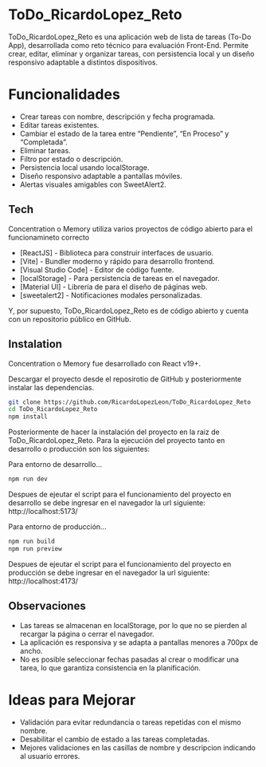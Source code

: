# ToDo_RicardoLopez_Reto

ToDo_RicardoLopez_Reto es una aplicación web de lista de tareas (To-Do App), desarrollada como reto técnico para evaluación Front-End. Permite crear, editar, eliminar y organizar tareas, con persistencia local y un diseño responsivo adaptable a distintos dispositivos.

# Funcionalidades

- Crear tareas con nombre, descripción y fecha programada.
- Editar tareas existentes.
- Cambiar el estado de la tarea entre “Pendiente”, “En Proceso” y “Completada”.
- Eliminar tareas.
- Filtro por estado o descripción.
- Persistencia local usando localStorage.
- Diseño responsivo adaptable a pantallas móviles.
- Alertas visuales amigables con SweetAlert2.


## Tech

Concentration o Memory utiliza varios proyectos de código abierto para el funcionamineto correcto
- [ReactJS] - Biblioteca para construir interfaces de usuario.
- [Vite] - Bundler moderno y rápido para desarrollo frontend.
- [Visual Studio Code] - Editor de código fuente.
- [localStorage] - Para persistencia de tareas en el navegador.
- [Material UI] - Librería de para el diseño de páginas web.
- [sweetalert2] - Notificaciones modales personalizadas.

Y, por supuesto, ToDo_RicardoLopez_Reto es de código abierto y cuenta con un repositorio público en GitHub.

## Instalation

Concentration o Memory fue desarrollado con React v19+.

Descargar el proyecto desde el reposirotio de GitHub y posteriormente instalar las dependencias.

```sh
git clone https://github.com/RicardoLopezLeon/ToDo_RicardoLopez_Reto
cd ToDo_RicardoLopez_Reto
npm install
```

Posteriormente de hacer la instalación del proyecto en la raiz de ToDo_RicardoLopez_Reto. Para la ejecución del proyecto tanto en desarrollo o producción son los siguientes:

Para entorno de desarrollo...

```sh
npm run dev
```
Despues de ejeutar el script para el funcionamiento del proyecto en desarrollo se debe ingresar en el navegador la url siguiente: http://localhost:5173/


Para entorno de producción...

```sh
npm run build
npm run preview
```
Despues de ejeutar el script para el funcionamiento del proyecto en producción se debe ingresar en el navegador la url siguiente: http://localhost:4173/


## Observaciones

- Las tareas se almacenan en localStorage, por lo que no se pierden al recargar la página o cerrar el navegador.
- La aplicación es responsiva y se adapta a pantallas menores a 700px de ancho.
- No es posible seleccionar fechas pasadas al crear o modificar una tarea, lo que garantiza consistencia en la planificación.


# Ideas para Mejorar

- Validación para evitar redundancia o tareas repetidas con el mismo nombre.
- Desabilitar el cambio de estado a las tareas completadas.
- Mejores validaciones en las casillas de nombre y descripcion indicando al usuario errores.
